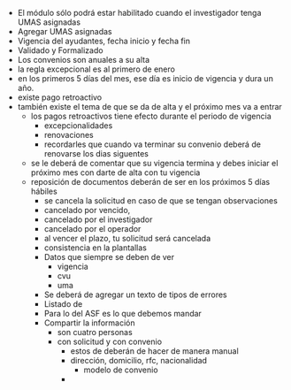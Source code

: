 - El módulo sólo podrá estar habilitado cuando el investigador tenga UMAS asignadas
- Agregar UMAS asignadas
- Vigencia del ayudantes, fecha inicio y fecha fin
- Validado y Formalizado
- Los convenios son anuales a su alta
- la regla excepcional es al primero de enero
- en los primeros 5 días del mes, ese día es inicio de vigencia y dura un año.
- existe pago retroactivo
- también existe el tema de que se da de alta y el próximo mes va a entrar
	- los pagos retroactivos tiene efecto durante el periodo de vigencia
		- excepcionalidades
		- renovaciones
		- recordarles que cuando va  terminar su convenio deberá de renovarse los dias siguentes
	- se le deberá de comentar que su vigencia termina y debes iniciar el próximo mes con darte de alta con tu vigencia
	- reposición de documentos deberán de ser en los próximos 5 días hábiles
		- se cancela la solicitud en caso de que se tengan observaciones
		- cancelado por vencido,
		- cancelado por el investigador
		- cancelado por el operador
		- al vencer el plazo, tu solicitud será cancelada
		- consistencia en la plantallas
		- Datos que siempre se deben de ver
			- vigencia
			- cvu
			- uma
		- Se deberá de agregar un texto de tipos de errores
		- Listado de
		- Para lo del ASF es lo que debemos mandar
		- Compartir la información
			- son cuatro personas
			- con solicitud y con convenio
				- estos de deberán de hacer de manera manual
				- dirección, domicilio, rfc, nacionalidad
					- modelo de convenio
				-